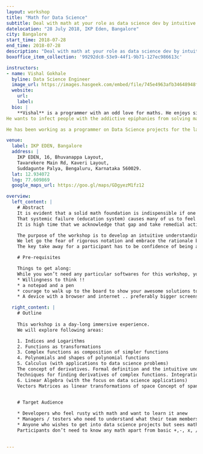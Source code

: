 ```yaml
---
layout: workshop
title: "Math for Data Science"
subtitle: Deal with math at your role as data science dev by intuitive understanding of the concepts
datelocation: "28 July 2018, IKP Eden, Bangalore"
city: Bangalore
start_time: 2018-07-28
end_time: 2018-07-28
description: "Deal with math at your role as data science dev by intuitive understanding of the concepts"
boxoffice_item_collection: '99292dc8-53e9-44f1-9b71-127ec986613c'

instructors:
- name: Vishal Gokhale
  byline: Data Science Engineer
  image_url: https://images.hasgeek.com/embed/file/745e4963afb34648948f3892c079d7a7
  website:
    url: 
    label: 
  bio: |
    **Vishal** is a programmer with an odd love for maths. He enjoys simplifying heavy math protein into more absorbable amino acids, only to be assimilated into plump biceps of confidence, to be flexed when the situation demands.
He wants to infect people with the addictive epiphanies from solving math problems.

He has been working as a programmer on Data Science projects for the last 6+ years and as a programmer for last 13+ years.

venue:
  label: IKP EDEN, Bangalore
  address: |
    IKP EDEN, 16, Bhuvanappa Layout, 
    Tavarekere Main Rd, Kaveri Layout, 
    Suddagunte Palya, Bengaluru, Karnataka 560029.
  lat: 12.934072
  lng: 77.609869
  google_maps_url: https://goo.gl/maps/GDgyezM1fz12

overview:
  left_content: |
    # Abstract
    It is evident that a solid math foundation is indispensible if one has to get into Data science in an honest-to-goodness way. Unfortunately, for many of us math was just a means to get better scores and never really a means to understand the world around us.
    That systemic failure (education system) causes many of us to feel a “gap” when doing / learning data science.
    It is high time that we acknowledge that gap and take remedial action.

    The purpose of the workshop is to develop an intuitive understanding of the concepts.
    We let go the fear of rigorous notation and embrace the rationale behind it.
    The key take away for a participant has to be confidence of being able to deal with any math thrown to them in their role as data science developers

    # Pre-requisites

    Things to get along:
    While you won’t need any particular softwares for this workshop, you will need the following:
    * Willingness to think !!
    * a notepad and a pen
    * courage to walk up to the board to show your awesome solutions to every one else !
    * A device with a browser and internet .. preferably bigger screens, but mobiles can do as well.

  right_content: |
    # Outline
    
    This workshop is a day-long immersive experience.
    We will explore following areas:

    1. Indices and Logarithms
    2. Functions as transformations
    3. Complex functions as composition of simpler functions
    4. Polynomials and shapes of polynomial functions
    5. Calculus (with applications to data science problems)
    The concept of derivatives. Formal definition and the intuitive understanding in n-dimensional space.
    Techniques for finding derivatives of complex functions. Integration - Formal definition and intuitive understanding. Integral as anti-derivative.
    6. Linear Algebra (with the focus on data science applications)
    Vectors Matrices as linear transformations of space Concept of span of a vector. Conceptual understanding of Eigen Values and Eigen Vectors


    # Target Audience
        
    * Developers who feel rusty with math and want to learn it anew
    * Managers / testers who need to understand what their team members are talking about.
    * Anyone who wishes to get into data science projects but sees math as the obstacle.
    Participants don’t need to know any math apart from basic +,-, x, / operations.

    
---
```

